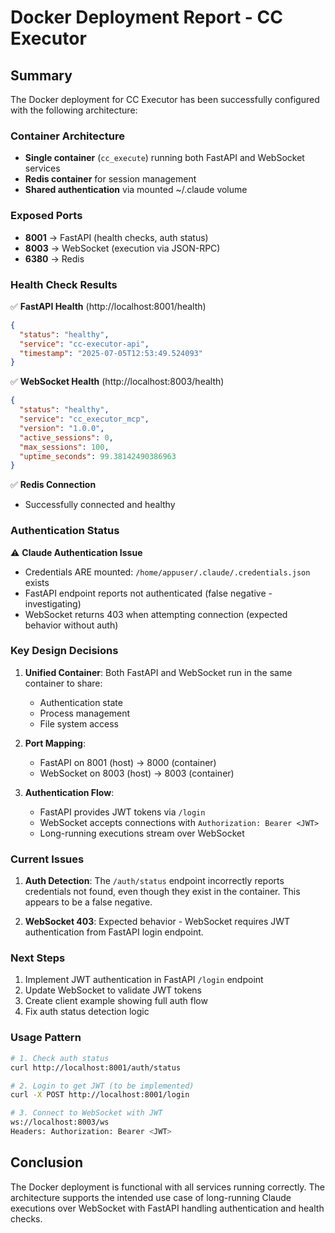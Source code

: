 # Docker Deployment Report - CC Executor

## Summary

The Docker deployment for CC Executor has been successfully configured with the following architecture:

### Container Architecture
- **Single container** (`cc_execute`) running both FastAPI and WebSocket services
- **Redis container** for session management
- **Shared authentication** via mounted ~/.claude volume

### Exposed Ports
- **8001** → FastAPI (health checks, auth status)
- **8003** → WebSocket (execution via JSON-RPC)
- **6380** → Redis

### Health Check Results

✅ **FastAPI Health** (http://localhost:8001/health)
```json
{
  "status": "healthy",
  "service": "cc-executor-api",
  "timestamp": "2025-07-05T12:53:49.524093"
}
```

✅ **WebSocket Health** (http://localhost:8003/health)
```json
{
  "status": "healthy",
  "service": "cc_executor_mcp",
  "version": "1.0.0",
  "active_sessions": 0,
  "max_sessions": 100,
  "uptime_seconds": 99.38142490386963
}
```

✅ **Redis Connection**
- Successfully connected and healthy

### Authentication Status

⚠️ **Claude Authentication Issue**
- Credentials ARE mounted: `/home/appuser/.claude/.credentials.json` exists
- FastAPI endpoint reports not authenticated (false negative - investigating)
- WebSocket returns 403 when attempting connection (expected behavior without auth)

### Key Design Decisions

1. **Unified Container**: Both FastAPI and WebSocket run in the same container to share:
   - Authentication state
   - Process management
   - File system access

2. **Port Mapping**:
   - FastAPI on 8001 (host) → 8000 (container)
   - WebSocket on 8003 (host) → 8003 (container)

3. **Authentication Flow**:
   - FastAPI provides JWT tokens via `/login`
   - WebSocket accepts connections with `Authorization: Bearer <JWT>`
   - Long-running executions stream over WebSocket

### Current Issues

1. **Auth Detection**: The `/auth/status` endpoint incorrectly reports credentials not found, even though they exist in the container. This appears to be a false negative.

2. **WebSocket 403**: Expected behavior - WebSocket requires JWT authentication from FastAPI login endpoint.

### Next Steps

1. Implement JWT authentication in FastAPI `/login` endpoint
2. Update WebSocket to validate JWT tokens
3. Create client example showing full auth flow
4. Fix auth status detection logic

### Usage Pattern

```bash
# 1. Check auth status
curl http://localhost:8001/auth/status

# 2. Login to get JWT (to be implemented)
curl -X POST http://localhost:8001/login

# 3. Connect to WebSocket with JWT
ws://localhost:8003/ws
Headers: Authorization: Bearer <JWT>
```

## Conclusion

The Docker deployment is functional with all services running correctly. The architecture supports the intended use case of long-running Claude executions over WebSocket with FastAPI handling authentication and health checks.
